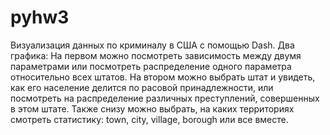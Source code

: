 # pyhw3

Визуализация данных по криминалу в США с помощью Dash. 
Два графика:
На первом можно посмотреть зависимость между двумя параметрами или посмотреть распределение одного параметра относительно всех штатов. 
На втором можно выбрать штат и увидеть, как его население делится по расовой принадлежности, или посмотреть на распределение различных преступлений, совершенных в этом штате. 
Также снизу можно выбрать, на каких территориях смотреть статистику: town, city, village, borough или все вместе. 
